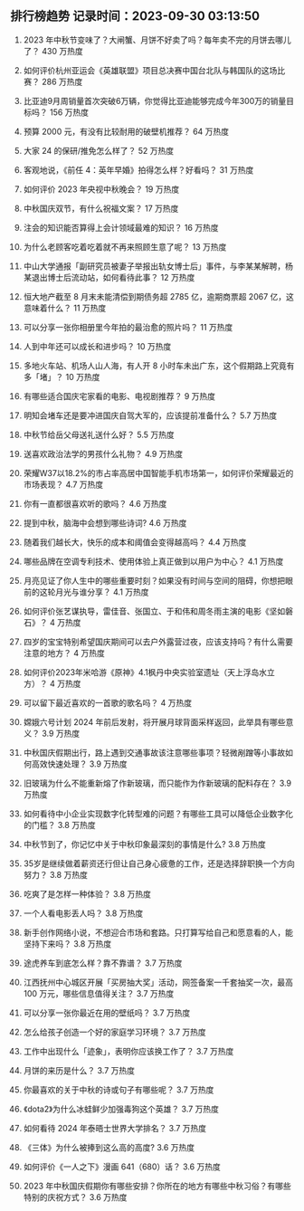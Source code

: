 
## 排行榜趋势 记录时间：2023-09-30 03:13:50
  
  1. 2023 年中秋节变味了？大闸蟹、月饼不好卖了吗？每年卖不完的月饼去哪儿了？ 430 万热度
    
  2. 如何评价杭州亚运会《英雄联盟》项目总决赛中国台北队与韩国队的这场比赛？ 286 万热度
    
  3. 比亚迪9月周销量首次突破6万辆，你觉得比亚迪能够完成今年300万的销量目标吗？ 156 万热度
    
  4. 预算 2000 元，有没有比较耐用的破壁机推荐？ 64 万热度
    
  5. 大家 24 的保研/推免怎么样了？ 52 万热度
    
  6. 客观地说，《前任 4：英年早婚》拍得怎么样？好看吗？ 31 万热度
    
  7. 如何评价 2023 年央视中秋晚会？ 19 万热度
    
  8. 中秋国庆双节，有什么祝福文案？ 17 万热度
    
  9. 注会的知识能否算得上会计领域最难的知识？ 16 万热度
    
  10. 为什么老顾客吃着吃着就不再来照顾生意了呢？ 13 万热度
    
  11. 中山大学通报「副研究员被妻子举报出轨女博士后」事件，与李某某解聘，杨某退出博士后流动站，如何看待此事？ 12 万热度
    
  12. 恒大地产截至 8 月末未能清偿到期债务超 2785 亿，逾期商票超 2067 亿，这意味着什么？ 11 万热度
    
  13. 可以分享一张你相册里今年拍的最治愈的照片吗？ 11 万热度
    
  14. 人到中年还可以成长和进步吗？ 10 万热度
    
  15. 多地火车站、机场人山人海，有人开 8 小时车未出广东，这个假期路上究竟有多「堵」？ 10 万热度
    
  16. 有哪些适合国庆宅家看的电影、电视剧推荐？ 9 万热度
    
  17. 明知会堵车还是要冲进国庆自驾大军的，应该提前准备什么？ 5.7 万热度
    
  18. 中秋节给岳父母送礼送什么好？ 5.5 万热度
    
  19. 送喜欢政治法学的男孩什么礼物？ 4.9 万热度
    
  20. 荣耀W37以18.2%的市占率高居中国智能手机市场第一，如何评价荣耀最近的市场表现？ 4.7 万热度
    
  21. 你有一直都很喜欢听的歌吗？ 4.6 万热度
    
  22. 提到中秋，脑海中会想到哪些诗词? 4.6 万热度
    
  23. 随着我们越长大，快乐的成本和阈值会变得越高吗？ 4.4 万热度
    
  24. 哪些品牌在空调专利技术、使用体验上真正做到以用户为中心？ 4.1 万热度
    
  25. 月亮见证了你人生中的哪些重要时刻？如果没有时间与空间的阻碍，你想把眼前的这轮月光与谁分享？ 4.1 万热度
    
  26. 如何评价张艺谋执导，雷佳音、张国立、于和伟和周冬雨主演的电影《坚如磐石》？ 4 万热度
    
  27. 四岁的宝宝特别希望国庆期间可以去户外露营过夜，应该支持吗？有什么需要注意的地方？ 4 万热度
    
  28. 如何评价2023年米哈游《原神》4.1枫丹中央实验室遗址（天上浮岛水立方）？ 4 万热度
    
  29. 可以留下最近喜欢的一首歌的歌名吗？ 4 万热度
    
  30. 嫦娥六号计划 2024 年前后发射，将开展月球背面采样返回，此举具有哪些意义？ 3.9 万热度
    
  31. 中秋国庆假期出行，路上遇到交通事故该注意哪些事项？轻微剐蹭等小事故如何高效快速处理？ 3.9 万热度
    
  32. 旧玻璃为什么不能重新熔了作新玻璃，而只能作为作新玻璃的配料存在？ 3.9 万热度
    
  33. 如何看待中小企业实现数字化转型难的问题？有哪些工具可以降低企业数字化的门槛？ 3.8 万热度
    
  34. 中秋节到了，你记忆中关于中秋印象最深刻的事情是什么? 3.8 万热度
    
  35. 35岁是继续做着薪资还行但让自己身心疲惫的工作，还是选择辞职换一个方向努力？ 3.8 万热度
    
  36. 吃爽了是怎样一种体验？ 3.8 万热度
    
  37. 一个人看电影丢人吗？ 3.8 万热度
    
  38. 新手创作网络小说，不想迎合市场和套路。只打算写给自己和愿意看的人，能坚持下来吗？ 3.8 万热度
    
  39. 途虎养车到底怎么样？靠不靠谱？ 3.7 万热度
    
  40. 江西抚州中心城区开展「买房抽大奖」活动，网签备案一千套抽奖一次，最高 100 万元，哪些信息值得关注？ 3.7 万热度
    
  41. 可以分享一张你最近在用的壁纸吗？ 3.7 万热度
    
  42. 怎么给孩子创造一个好的家庭学习环境？ 3.7 万热度
    
  43. 工作中出现什么「迹象」，表明你应该换工作了？ 3.7 万热度
    
  44. 月饼的来历是什么？ 3.7 万热度
    
  45. 你最喜欢的关于中秋的诗或句子有哪些呢？ 3.7 万热度
    
  46. 《dota2》为什么冰蛙鲜少加强毒狗这个英雄？ 3.7 万热度
    
  47. 如何看待 2024 年泰晤士世界大学排名？ 3.7 万热度
    
  48. 《三体》为什么被捧到这么高的高度? 3.6 万热度
    
  49. 如何评价《一人之下》漫画 641（680）话？ 3.6 万热度
    
  50. 2023 年中秋国庆假期你有哪些安排？你所在的地方有哪些中秋习俗？有哪些特别的庆祝方式？ 3.6 万热度
    